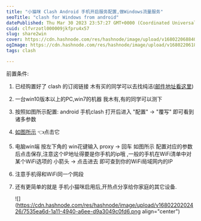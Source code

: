 ```yaml
---
title: "小猫咪 Clash Android 手机开启服务配置,做Windows流量服务"
seoTitle: "clash for Windows from android"
datePublished: Thu Mar 30 2023 23:57:27 GMT+0000 (Coordinated Universal Time)
cuid: clfvrzotl000009jkfpru4x57
slug: share2win
cover: https://cdn.hashnode.com/res/hashnode/image/upload/v1680220688400/cb87064e-2e73-42db-b9d4-91ac5f57bc18.webp
ogImage: https://cdn.hashnode.com/res/hashnode/image/upload/v1680220618339/389c080e-292e-4b54-86ed-939ed26e9f7e.webp
tags: clash

---
```


前置条件:

1. 已经购置好了 clash 的订阅链接 木有买的同学可以去找纯洁([邮件地址看这里](https://blog.grpchub.cc/11))
    
2. 一台win10版本以上的PC,win7的机器 我木有,有的同学可以测下
    
3. 按照如图所示配置: android 手机clash 打开后进入 "配置" -&gt; "覆写" 即可看到诸多参数
    
4. [如图所示](https://grpc-generic.pkg.coding.net/a0/pub/clash-android-share-config-Screenshot_2023-03-31-07-15-31-077_Clash.png?version=v1) 👈点击它
    
5. 电脑win端 按左下角的 win花键输入 proxy -&gt; 回车 如图所示 配置对应的参数后点击保存,注意这个IP地址得要是你手机的ip哦 ,一般的手机在WiFi清单中对某个WiFi选项的 小箭头 -&gt; 点击进去 即可查到你的WiFi局域网内的IP
    
6. 注意手机得和WiFi同一个网段
    
7. 还有更简单的就是 手机小猫咪启用后,开热点分享给你家庭的其它设备.
    
    ![](https://cdn.hashnode.com/res/hashnode/image/upload/v1680220202426/7535ea6d-1a11-4940-a6ee-d9a3049c0fd6.png align="center")